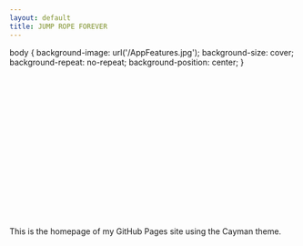 ```yaml
---
layout: default
title: JUMP ROPE FOREVER
---
```

<style>
   /* Add a scrollable area */
  .scrollable {
    overflow: auto;
    height: 300px;
  }
  body {
    background-image: url('/AppFeatures.jpg');
    background-size: cover;
    background-repeat: no-repeat;
    background-position: center;
  }
  .page-header {
    background-image: url('/Android_Feature_1024x500.png');
    background-size: cover;
    background-repeat: no-repeat;
    background-position: center;
    padding: 150px 0;
    margin-bottom: 50px;
  }
  .page-header h1 {
    color: transparent; /* Change this to the desired text color */
  }
</style>

<div class="scrollable">
 body {
    background-image: url('/AppFeatures.jpg');
    background-size: cover;
    background-repeat: no-repeat;
    background-position: center;
  }
</div>

<script>
  // Add smooth scrolling behavior
  document.querySelector('.scrollable').style.scrollBehavior = 'smooth';
</script>

This is the homepage of my GitHub Pages site using the Cayman theme.
